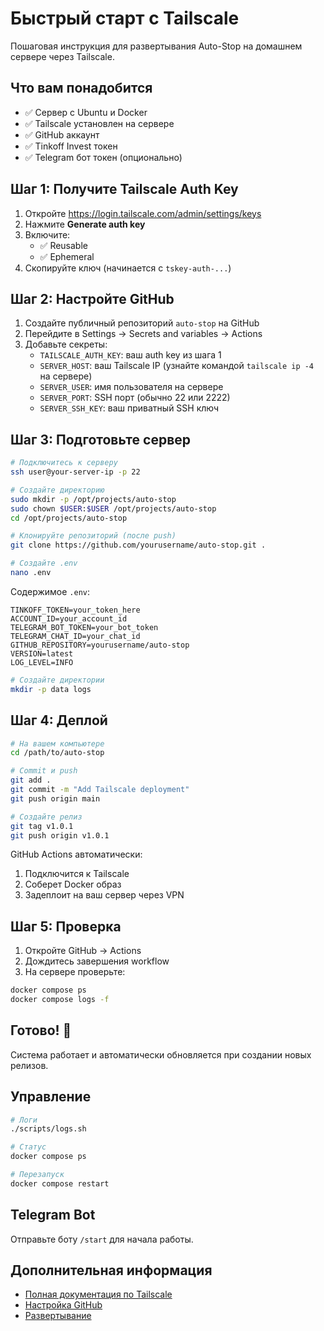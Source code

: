# Быстрый старт с Tailscale

Пошаговая инструкция для развертывания Auto-Stop на домашнем сервере через Tailscale.

## Что вам понадобится

- ✅ Сервер с Ubuntu и Docker
- ✅ Tailscale установлен на сервере
- ✅ GitHub аккаунт
- ✅ Tinkoff Invest токен
- ✅ Telegram бот токен (опционально)

## Шаг 1: Получите Tailscale Auth Key

1. Откройте https://login.tailscale.com/admin/settings/keys
2. Нажмите **Generate auth key**
3. Включите:
   - ✅ Reusable
   - ✅ Ephemeral
4. Скопируйте ключ (начинается с `tskey-auth-...`)

## Шаг 2: Настройте GitHub

1. Создайте публичный репозиторий `auto-stop` на GitHub
2. Перейдите в Settings → Secrets and variables → Actions
3. Добавьте секреты:
   - `TAILSCALE_AUTH_KEY`: ваш auth key из шага 1
   - `SERVER_HOST`: ваш Tailscale IP (узнайте командой `tailscale ip -4` на сервере)
   - `SERVER_USER`: имя пользователя на сервере
   - `SERVER_PORT`: SSH порт (обычно 22 или 2222)
   - `SERVER_SSH_KEY`: ваш приватный SSH ключ

## Шаг 3: Подготовьте сервер

```bash
# Подключитесь к серверу
ssh user@your-server-ip -p 22

# Создайте директорию
sudo mkdir -p /opt/projects/auto-stop
sudo chown $USER:$USER /opt/projects/auto-stop
cd /opt/projects/auto-stop

# Клонируйте репозиторий (после push)
git clone https://github.com/yourusername/auto-stop.git .

# Создайте .env
nano .env
```

Содержимое `.env`:
```env
TINKOFF_TOKEN=your_token_here
ACCOUNT_ID=your_account_id
TELEGRAM_BOT_TOKEN=your_bot_token
TELEGRAM_CHAT_ID=your_chat_id
GITHUB_REPOSITORY=yourusername/auto-stop
VERSION=latest
LOG_LEVEL=INFO
```

```bash
# Создайте директории
mkdir -p data logs
```

## Шаг 4: Деплой

```bash
# На вашем компьютере
cd /path/to/auto-stop

# Commit и push
git add .
git commit -m "Add Tailscale deployment"
git push origin main

# Создайте релиз
git tag v1.0.1
git push origin v1.0.1
```

GitHub Actions автоматически:
1. Подключится к Tailscale
2. Соберет Docker образ
3. Задеплоит на ваш сервер через VPN

## Шаг 5: Проверка

1. Откройте GitHub → Actions
2. Дождитесь завершения workflow
3. На сервере проверьте:

```bash
docker compose ps
docker compose logs -f
```

## Готово! 🎉

Система работает и автоматически обновляется при создании новых релизов.

## Управление

```bash
# Логи
./scripts/logs.sh

# Статус
docker compose ps

# Перезапуск
docker compose restart
```

## Telegram Bot

Отправьте боту `/start` для начала работы.

## Дополнительная информация

- [Полная документация по Tailscale](TAILSCALE_SETUP.md)
- [Настройка GitHub](GITHUB_SETUP.md)
- [Развертывание](DEPLOYMENT.md)
